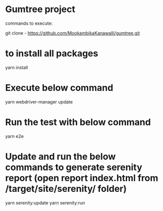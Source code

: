 # Gumtree project

commands to execute:

git clone - https://github.com/MookambikaKanawalli/gumtree.git

# to install all packages
yarn install

# Execute below command
yarn webdriver-manager update

# Run the test with below command
yarn e2e

# Update and run the below commands to generate serenity report (open report index.html from /target/site/serenity/ folder)
yarn serenity:update
yarn serenity:run

###


